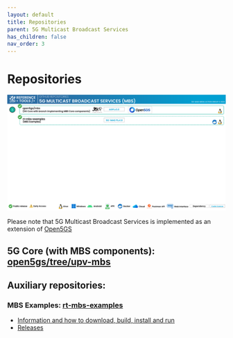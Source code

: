 ```yaml
---
layout: default
title: Repositories
parent: 5G Multicast Broadcast Services
has_children: false
nav_order: 3
---
```

# Repositories

<img src="../../assets/images/projects/mbs_repos.png">

Please note that 5G Multicast Broadcast Services is implemented as an extension of [Open5GS](https://github.com/5G-MAG/open5gs)

## 5G Core (with MBS components): [open5gs/tree/upv-mbs](https://github.com/5G-MAG/open5gs/tree/upv-mbs)

## Auxiliary repositories:

### MBS Examples: [rt-mbs-examples](https://github.com/5G-MAG/rt-mbs-examples)
* [Information and how to download, build, install and run](https://github.com/5G-MAG/rt-mbs-examples#readme)
* [Releases](https://github.com/5G-MAG/rt-mbs-examples/releases)

